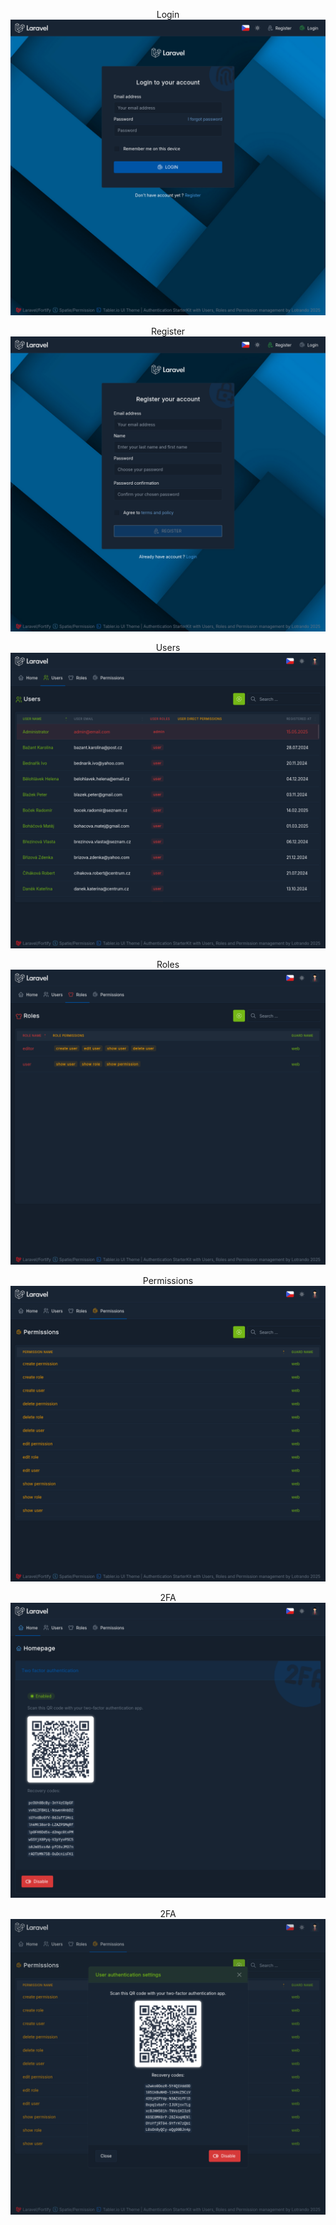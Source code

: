 <p align="center">
    Login
    <img src="public/documentation/login.png"
</p>
<p align="center">
    Register
    <img src="public/documentation/register.png"
</p>
<p align="center">
    Users
    <img src="public/documentation/users.png"
</p>
<p align="center">
    Roles
    <img src="public/documentation/roles.png"
</p>
<p align="center">
    Permissions
    <img src="public/documentation/permissions.png"
</p>
<p align="center">
    2FA
    <img src="public/documentation/2fa.png"
</p>
<p align="center">
    2FA
    <img src="public/documentation/2faModal.png"
</p>

